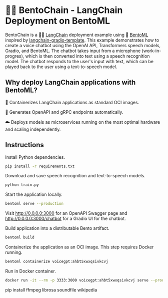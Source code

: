 # 🍱🔗 BentoChain - LangChain Deployment on BentoML 

BentoChain is a 🦜️🔗 [LangChain](https://github.com/hwchase17/langchain) deployment example using 🍱 [BentoML](https://github.com/bentoml/BentoML) inspired by [langchain-gradio-template](https://github.com/hwchase17/langchain-gradio-template). This example demonstrates how to create a voice chatbot using the OpenAI API, Transformers speech models, Gradio, and BentoML. The chatbot takes input from a microphone (work-in-progres), which is then converted into text using a speech recognition model. The chatbot responds to the user's input with text, which can be played back to the user using a text-to-speech model.

## Why deploy LangChain applications with BentoML?

🐳 Containerizes LangChain applications as standard OCI images.

🎱 Generates OpenAPI and gRPC endpoints automatically.

☁️ Deploys models as microservices running on the most optimal hardware and scaling independently.

## Instructions

Install Python dependencies.

```sh
pip install -r requirements.txt
```

Download and save speech recognition and text-to-speech models.

```sh
python train.py
```

Start the application locally.

```sh
bentoml serve --production
```

Visit http://0.0.0.0:3000 for an OpenAPI Swagger page and http://0.0.0.0:3000/chatbot for a Gradio UI for the chatbot.


Build application into a distributable Bento artifact.

```sh
bentoml build
```

Containerize the application as an OCI image. This step requires Docker running.

```sh
bentoml containerize voicegpt:ahbt5xwxqsivkcvj
```

Run in Docker container.

```sh
docker run -it --rm -p 3333:3000 voicegpt:ahbt5xwxqsivkcvj serve --production
```


pip install ffmpeg librosa soundfile wikipedia
